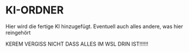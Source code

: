 # KI-ORDNER
Hier wird die fertige KI hinzugefügt.
Eventuell auch alles andere, was hier reingehört

KEREM VERGISS NICHT DASS ALLES IM WSL DRIN IST!!!!!!
